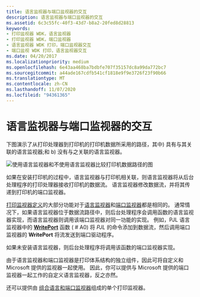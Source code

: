```yaml
---
title: 语言监视器与端口监视器的交互
description: 语言监视器与端口监视器的交互
ms.assetid: 6c3c55fc-40f3-43d7-b8a2-20fed8d28813
keywords:
- 打印监视器 WDK，语言监视器
- 打印监视器 WDK，端口监视器
- 语言监视器 WDK 打印，端口监视器交互
- 端口监视 WDK 打印，语言监视器交互
ms.date: 04/20/2017
ms.localizationpriority: medium
ms.openlocfilehash: 6e43aa468ba7bdbfe707f35157dc8a99da772bc7
ms.sourcegitcommit: a44ade167cdfb541cf1818e9f9e3726f23f90b66
ms.translationtype: MT
ms.contentlocale: zh-CN
ms.lasthandoff: 11/07/2020
ms.locfileid: "94361365"
---
```

# <a name="language-and-port-monitor-interaction"></a>语言监视器与端口监视器的交互





下图演示了从打印处理器到打印机的打印机数据所采用的路径，其中) 具有与其关联的语言监视器;和 b) 没有与之关联的语言监视器。

![使用语言监视器和不使用语言监视器比较打印机数据路径的图](images/mon1.png)

如果在安装打印机的过程中，语言监视器与打印机相关联，则语言监视器将从后台处理程序的打印处理器接收打印机的数据流。 语言监视器修改数据流，并将其传递到打印机的端口监视器。

[打印监视器定义](functions-defined-by-print-monitors.md)的大部分功能对于[语言监视器](language-monitors.md)和[端口监视器](port-monitors.md)都是相同的。 通常情况下，如果语言监视器位于数据流路径中，则后台处理程序会调用函数的语言监视器实现，而语言监视器则调用该端口监视器对同一功能的实现。 例如，PJL 语言监视器中的 [**WritePort**](/windows-hardware/drivers/ddi/winsplp/nf-winsplp-writeport) 函数 ( # A0) 将 *PJL* 的命令添加到数据流，然后调用端口监视器的 **WritePort** 将流发送到端口驱动程序。

如果未安装语言监视器，则后台处理程序将调用该函数的端口监视器实现。

由于语言监视器和端口监视器是打印体系结构的独立组件，因此可将自定义和 Microsoft 提供的监视器一起使用。 因此，你可以提供与 Microsoft 提供的端口监视器一起工作的自定义语言监视器，反之亦然。

还可以提供由 [组合语言和端口监视器](combined-language-and-port-monitor.md)组成的单个打印监视器。

 

